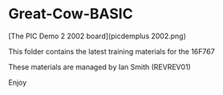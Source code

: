 # Great-Cow-BASIC

[The PIC Demo 2 2002 board](picdemplus 2002.png)


This folder contains the latest training materials for the 16F767

These materials are managed by Ian Smith (REVREV01)

Enjoy
